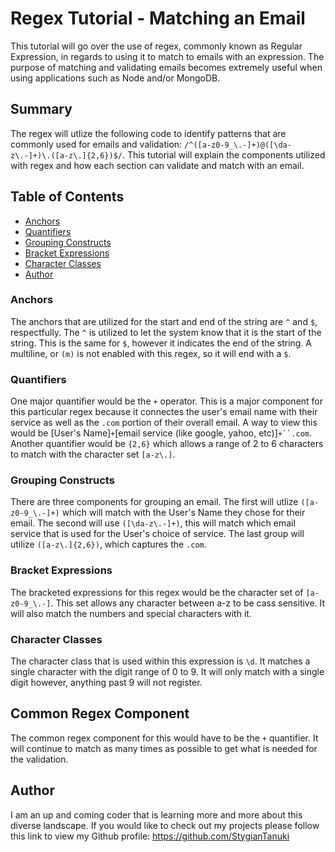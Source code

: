 # Regex Tutorial - Matching an Email

This tutorial will go over the use of regex, commonly known as Regular Expression, in regards to using it to match to emails with an expression.  The purpose of matching and validating emails becomes extremely useful when using applications such as Node and/or MongoDB.

## Summary

The regex will utlize the following code to identify patterns that are commonly used for emails and validation: `/^([a-z0-9_\.-]+)@([\da-z\.-]+)\.([a-z\.]{2,6})$/`. This tutorial will explain the components utilized with regex and how each section can validate and match with an email.

## Table of Contents

- [Anchors](#anchors)
- [Quantifiers](#quantifiers)
- [Grouping Constructs](#grouping-constructs)
- [Bracket Expressions](#bracket-expressions)
- [Character Classes](#character-classes)
- [Author](#author)

### Anchors

The anchors that are utilized for the start and end of the string are `^` and `$`, respectfully. The `^` is utilized to let the system know that it is the start of the string. This is the same for `$`, however it indicates the end of the string. A multiline, or `(m)` is not enabled with this regex, so it will end with a `$`.

### Quantifiers

One major quantifier would be the `+` operator. This is a major component for this particular regex because it connectes the user's email name with their service as well as the `.com` portion of their overall email. A way to view this would be [User's Name]`+`[email service (like google, yahoo, etc)]`+``.com`. Another quantifier would be `{2,6}` which allows a range of 2 to 6 characters to match with the character set `[a-z\.]`.

### Grouping Constructs

There are three components for grouping an email. The first will utlize `([a-z0-9_\.-]+)` which will match with the User's Name they chose for their email. The second will use `([\da-z\.-]+)`, this will match which email service that is used for the User's choice of service. The last group will utilize `([a-z\.]{2,6})`, which captures the `.com`.

### Bracket Expressions

The bracketed expressions for this regex would be the character set of `[a-z0-9_\.-]`. This set allows any character between a-z to be cass sensitive. It will also match the numbers and special characters with it.

### Character Classes

The character class that is used within this expression is `\d`. It matches a single character with the digit range of 0 to 9. It will only match with a single digit however, anything past 9 will not register.

## Common Regex Component

The common regex component for this would have to be the `+` quantifier. It will continue to match as many times as possible to get what is needed for the validation.

## Author

I am an up and coming coder that is learning more and more about this diverse landscape. If you would like to check out my projects please follow this link to view my Github profile: https://github.com/StygianTanuki